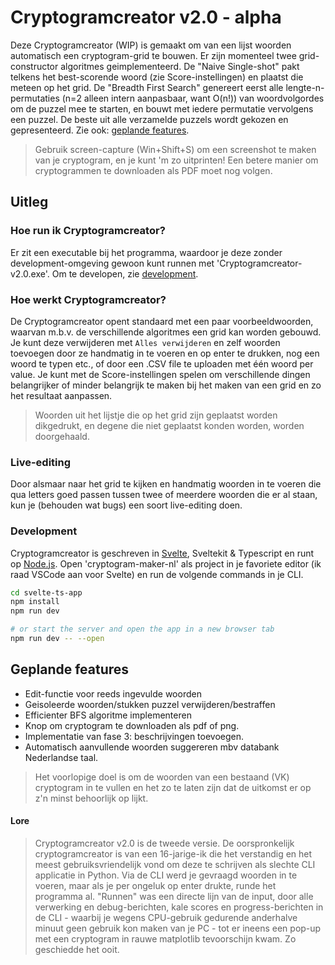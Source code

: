 # Cryptogramcreator v2.0 - alpha
Deze Cryptogramcreator (WIP) is gemaakt om van een lijst woorden automatisch een cryptogram-grid te bouwen. Er zijn momenteel twee grid-constructor algoritmes geimplementeerd. De "Naive Single-shot" pakt telkens het best-scorende woord (zie Score-instellingen) en plaatst die meteen op het grid. De "Breadth First Search" genereert eerst alle lengte-n-permutaties (n=2 alleen intern aanpasbaar, want O(n!)) van woordvolgordes om de puzzel mee te starten, en bouwt met iedere permutatie vervolgens een puzzel. De beste uit alle verzamelde puzzels wordt gekozen en gepresenteerd. Zie ook: [geplande features](#geplande-features).

> Gebruik screen-capture (Win+Shift+S) om een screenshot te maken van je cryptogram, en je kunt 'm zo uitprinten! Een betere manier om cryptogrammen te downloaden als PDF moet nog volgen.

## Uitleg
### Hoe run ik Cryptogramcreator?
Er zit een executable bij het programma, waardoor je deze zonder development-omgeving gewoon kunt runnen met 'Cryptogramcreator-v2.0.exe'. Om te developen, zie [development](#development).

### Hoe werkt Cryptogramcreator? 
De Cryptogramcreator opent standaard met een paar voorbeeldwoorden, waarvan m.b.v. de verschillende algoritmes een grid kan worden gebouwd. Je kunt deze verwijderen met `Alles verwijderen` en zelf woorden toevoegen door ze handmatig in te voeren en op enter te drukken, nog een woord te typen etc., of door een .CSV file te uploaden met één woord per value. Je kunt met de Score-instellingen spelen om verschillende dingen belangrijker of minder belangrijk te maken bij het maken van een grid en zo het resultaat aanpassen.
> Woorden uit het lijstje die op het grid zijn geplaatst worden dikgedrukt, en degene die niet geplaatst konden worden, worden doorgehaald. 

### Live-editing
Door alsmaar naar het grid te kijken en handmatig woorden in te voeren die qua letters goed passen tussen twee of meerdere woorden die er al staan, kun je (behouden wat bugs) een soort live-editing doen.  

### Development
Cryptogramcreator is geschreven in [Svelte](https://svelte.dev/), Sveltekit & Typescript en runt op [Node.js](https://nodejs.org/en/download). Open 'cryptogram-maker-nl' als project in je favoriete editor (ik raad VSCode aan voor Svelte) en run de volgende commands in je CLI. 

```bash
cd svelte-ts-app
npm install
npm run dev

# or start the server and open the app in a new browser tab
npm run dev -- --open
```

## Geplande features
* Edit-functie voor reeds ingevulde woorden
* Geisoleerde woorden/stukken puzzel verwijderen/bestraffen
* Efficienter BFS algoritme implementeren 
* Knop om cryptogram te downloaden als pdf of png. 
* Implementatie van fase 3: beschrijvingen toevoegen.
* Automatisch aanvullende woorden suggereren mbv databank Nederlandse taal. 

> Het voorlopige doel is om de woorden van een bestaand (VK) cryptogram in te vullen en het zo te laten zijn dat de uitkomst er op z'n minst behoorlijk op lijkt. 

#### Lore
> Cryptogramcreator v2.0 is de tweede versie. De oorspronkelijk cryptogramcreator is van een 16-jarige-ik die het verstandig en het meest gebruiksvriendelijk vond om deze te schrijven als slechte CLI applicatie in Python. Via de CLI werd je gevraagd woorden in te voeren, maar als je per ongeluk op enter drukte, runde het programma al. "Runnen" was een directe lijn van de input, door alle verwerking en debug-berichten, kale scores en progress-berichten in de CLI - waarbij je wegens CPU-gebruik gedurende anderhalve minuut geen gebruik kon maken van je PC - tot er ineens een pop-up met een cryptogram in rauwe matplotlib tevoorschijn kwam. Zo geschiedde het ooit.
